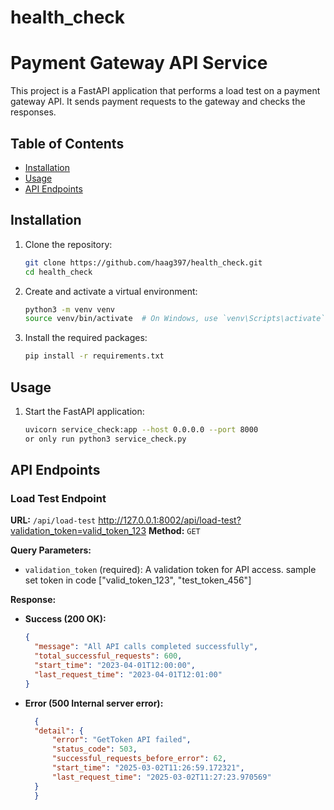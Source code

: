 # health_check

# Payment Gateway API Service

This project is a FastAPI application that performs a load test on a payment gateway API. It sends payment requests to the gateway and checks the responses.

## Table of Contents
- [Installation](#installation)
- [Usage](#usage)
- [API Endpoints](#api-endpoints)

## Installation

1. Clone the repository:
    ```sh
    git clone https://github.com/haag397/health_check.git
    cd health_check
    ```

2. Create and activate a virtual environment:
    ```sh
    python3 -m venv venv
    source venv/bin/activate  # On Windows, use `venv\Scripts\activate`
    ```

3. Install the required packages:
    ```sh
    pip install -r requirements.txt
    ```

## Usage

1. Start the FastAPI application:
    ```sh
    uvicorn service_check:app --host 0.0.0.0 --port 8000
    or only run python3 service_check.py
    ```

## API Endpoints

### Load Test Endpoint

**URL:** `/api/load-test`
        http://127.0.0.1:8002/api/load-test?validation_token=valid_token_123
**Method:** `GET`

**Query Parameters:**
- `validation_token` (required): A validation token for API access.
    sample set token in code ["valid_token_123", "test_token_456"]

**Response:**
- **Success (200 OK):**
  ```json
  {
    "message": "All API calls completed successfully",
    "total_successful_requests": 600,
    "start_time": "2023-04-01T12:00:00",
    "last_request_time": "2023-04-01T12:01:00"
  }

- **Error (500 Internal server error):**
  ```json
    {
    "detail": {
        "error": "GetToken API failed",
        "status_code": 503,
        "successful_requests_before_error": 62,
        "start_time": "2025-03-02T11:26:59.172321",
        "last_request_time": "2025-03-02T11:27:23.970569"
    }
    }
